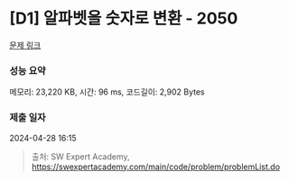# [D1] 알파벳을 숫자로 변환 - 2050 

[문제 링크](https://swexpertacademy.com/main/code/problem/problemDetail.do?contestProbId=AV5QLGxKAzQDFAUq) 

### 성능 요약

메모리: 23,220 KB, 시간: 96 ms, 코드길이: 2,902 Bytes

### 제출 일자

2024-04-28 16:15



> 출처: SW Expert Academy, https://swexpertacademy.com/main/code/problem/problemList.do
